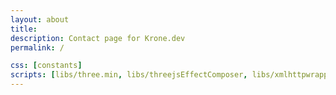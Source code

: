 ```yaml
---
layout: about
title: 
description: Contact page for Krone.dev
permalink: /

css: [constants]
scripts: [libs/three.min, libs/threejsEffectComposer, libs/xmlhttpwrapper, aboutBackground/titania, aboutBackground/aboutScene, about]
---
```

